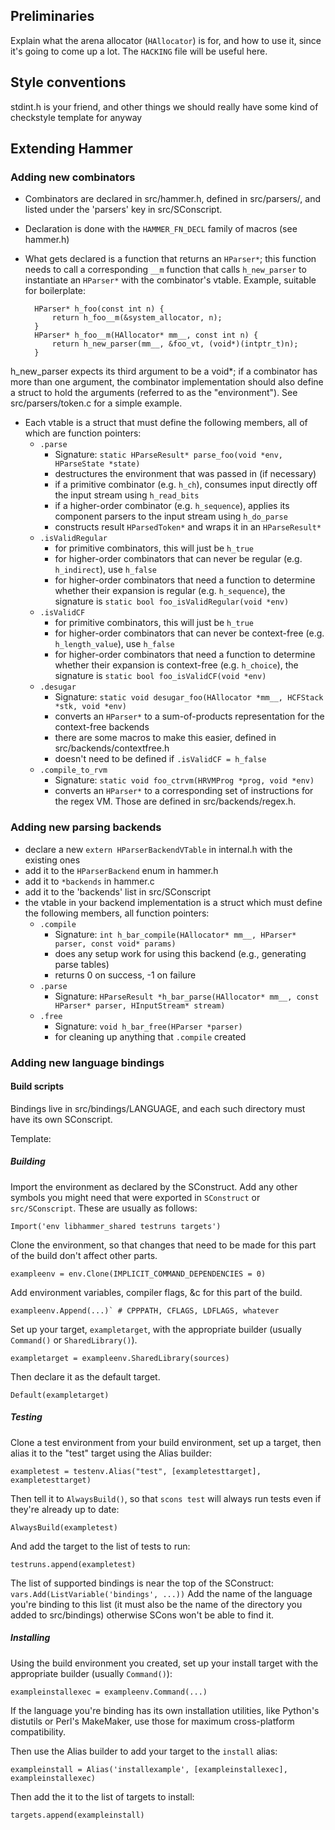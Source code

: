 ## Preliminaries
Explain what the arena allocator (`HAllocator`) is for, and how to use it, since it's going to come up a lot. The `HACKING` file will be useful here.

## Style conventions
stdint.h is your friend, and other things we should really have some kind of checkstyle template for anyway

## Extending Hammer
### Adding new combinators
* Combinators are declared in src/hammer.h, defined in src/parsers/, and listed under the 'parsers' key in src/SConscript.
* Declaration is done with the `HAMMER_FN_DECL` family of macros (see hammer.h)
* What gets declared is a function that returns an `HParser*`; this function needs to call a corresponding `__m` function that calls `h_new_parser` to instantiate an `HParser*` with the combinator's vtable. Example, suitable for boilerplate:

        HParser* h_foo(const int n) {
            return h_foo__m(&system_allocator, n);
        }
        HParser* h_foo__m(HAllocator* mm__, const int n) {
            return h_new_parser(mm__, &foo_vt, (void*)(intptr_t)n);
        }
h_new_parser expects its third argument to be a void*; if a combinator has more than one argument, the combinator implementation should also define a struct to hold the arguments (referred to as the "environment"). See src/parsers/token.c for a simple example.
* Each vtable is a struct that must define the following members, all of which are function pointers:
  * `.parse`
    * Signature: `static HParseResult* parse_foo(void *env, HParseState *state)`
    * destructures the environment that was passed in (if necessary)
    * if a primitive combinator (e.g. `h_ch`), consumes input directly off the input stream using `h_read_bits`
    * if a higher-order combinator (e.g. `h_sequence`), applies its component parsers to the input stream using `h_do_parse`
    * constructs result `HParsedToken*` and wraps it in an `HParseResult*`
  * `.isValidRegular`
    * for primitive combinators, this will just be `h_true`
    * for higher-order combinators that can never be regular (e.g. `h_indirect`), use `h_false`
    * for higher-order combinators that need a function to determine whether their expansion is regular (e.g. `h_sequence`), the signature is `static bool foo_isValidRegular(void *env)`
  * `.isValidCF`
    * for primitive combinators, this will just be `h_true`
    * for higher-order combinators that can never be context-free (e.g. `h_length_value`), use `h_false`
    * for higher-order combinators that need a function to determine whether their expansion is context-free (e.g. `h_choice`), the signature is `static bool foo_isValidCF(void *env)`
  * `.desugar`
    * Signature: `static void desugar_foo(HAllocator *mm__, HCFStack *stk, void *env)`
    * converts an `HParser*` to a sum-of-products representation for the context-free backends
    * there are some macros to make this easier, defined in src/backends/contextfree.h
    * doesn't need to be defined if `.isValidCF = h_false`
  * `.compile_to_rvm`
    * Signature: `static void foo_ctrvm(HRVMProg *prog, void *env)`
    * converts an `HParser*` to a corresponding set of instructions for the regex VM. Those are defined in src/backends/regex.h.

### Adding new parsing backends
* declare a new `extern HParserBackendVTable` in internal.h with the existing ones
* add it to the `HParserBackend` enum in hammer.h
* add it to `*backends` in hammer.c
* add it to the 'backends' list in src/SConscript
* the vtable in your backend implementation is a struct which must define the following members, all function pointers:
  * `.compile`
    * Signature: `int h_bar_compile(HAllocator* mm__, HParser* parser, const void* params)`
    * does any setup work for using this backend (e.g., generating parse tables)
    * returns 0 on success, -1 on failure
  * `.parse`
    * Signature: `HParseResult *h_bar_parse(HAllocator* mm__, const HParser* parser, HInputStream* stream)`
  * `.free`
    * Signature: `void h_bar_free(HParser *parser)`
    * for cleaning up anything that `.compile` created

### Adding new language bindings
#### Build scripts
Bindings live in src/bindings/LANGUAGE, and each such directory must have its own SConscript.

Template:

##### Building
Import the environment as declared by the SConstruct. Add any other symbols you might need that were exported in `SConstruct` or `src/SConscript`. These are usually as follows:

    Import('env libhammer_shared testruns targets')

Clone the environment, so that changes that need to be made for this part of the build don't affect other parts.

    exampleenv = env.Clone(IMPLICIT_COMMAND_DEPENDENCIES = 0)

Add environment variables, compiler flags, &c for this part of the build.

    exampleenv.Append(...)` # CPPPATH, CFLAGS, LDFLAGS, whatever

Set up your target, `exampletarget`, with the appropriate builder (usually `Command()` or `SharedLibrary()`).

    exampletarget = exampleenv.SharedLibrary(sources)

Then declare it as the default target.

    Default(exampletarget)

##### Testing
Clone a test environment from your build environment, set up a target, then alias it to the "test" target using the Alias builder:

    exampletest = testenv.Alias("test", [exampletesttarget], exampletesttarget)

Then tell it to `AlwaysBuild()`, so that `scons test` will always run tests even if they're already up to date:

    AlwaysBuild(exampletest)

And add the target to the list of tests to run:

    testruns.append(exampletest)

The list of supported bindings is near the top of the SConstruct: `vars.Add(ListVariable('bindings', ...))` Add the name of the language you're binding to this list (it must also be the name of the directory you added to src/bindings) otherwise SCons won't be able to find it.

##### Installing
Using the build environment you created, set up your install target with the appropriate builder (usually `Command()`):

    exampleinstallexec = exampleenv.Command(...)

If the language you're binding has its own installation utilities, like Python's distutils or Perl's MakeMaker, use those for maximum cross-platform compatibility.

Then use the Alias builder to add your target to the `install` alias:

    exampleinstall = Alias('installexample', [exampleinstallexec], exampleinstallexec)

Then add the it to the list of targets to install:

    targets.append(exampleinstall)